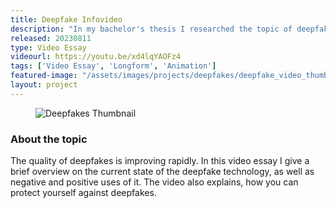 ```yaml
---
title: Deepfake Infovideo
description: "In my bachelor's thesis I researched the topic of deepfakes. Part of the project included creating an explainer video about the subject. The production included writing the script, filming it and creating all the animations which are shown in the video."
released: 20230811
type: Video Essay
videourl: https://youtu.be/xd4lqYAOFz4
tags: ['Video Essay', 'Longform', 'Animation']
featured-image: "/assets/images/projects/deepfakes/deepfake_video_thumbnail.jpg"
layout: project
---
```


<figure class="imagelist">
    <img class="full" src="{{site.url}}/assets/images/projects/deepfakes/thumbnail_deepfakes.jpg" alt="Deepfakes Thumbnail" />
</figure>

<div class="full-width-container has-padding">
    <article class="text-block flex">
        <div class="half">
            <h3>About the topic</h3>
        </div>
        <div class="half">
            <p>The quality of deepfakes is improving rapidly. In this video essay I give a brief overview on the current state of the deepfake technology, as well as negative and positive uses of it. The video also explains, how you can protect yourself against deepfakes.</p>
        </div>
    </article>
</div>